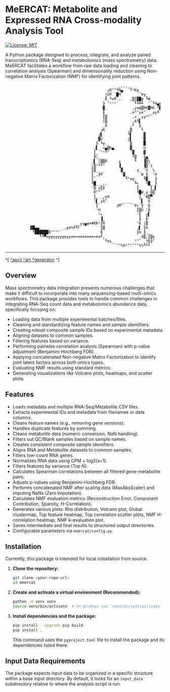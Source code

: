 # MeERCAT: Metabolite and Expressed RNA Cross-modality Analysis Tool

[![License: MIT](https://img.shields.io/badge/License-MIT-yellow.svg)](https://opensource.org/licenses/MIT) <!-- Choose your license and update badge -->

A Python package designed to process, integrate, and analyze paired transcriptomics (RNA-Seq) and metabolomics (mass spectrometry) data. MeERCAT facilitates a workflow from raw data loading and cleaning to correlation analysis (Spearman) and dimensionality reduction using Non-negative Matrix Factorization (NMF) for identifying joint patterns.


     
                                                      _,,,__
                                                 ╓R"^╙Ñ▄  `╙²K╦_
                                                jÜ╩ `█M`      _`¥╦_
                                                Å_╙≡╩`,.   ,▒║▓█φ ╙W_
                                               ╠ 'ⁿⁿ²`      `╙╚╩╩  '`╙¥▄╕
                                               ▓_           ,╓≡φ▒RK▓RK ╙▌
                                               ╫           ,≡²^╓≡^` _╓╗╩
                                               ║▒           ,=`_╓╔*^`
                                               [▒           ,A╙▌
                                               _R          ,╜  ╠_
                                              ╒R          ,▒    ╙_
                                             ╒▌           ╙▌     ▓
                                             ▓Ü           j▌    '▓
                                            ╠`╙╦_          ▒     █
                                           ,▌_ »▄▒K▄_      ▓_    Ü
                                           ║_`^²╙^         `▓    ▓
                                           ╬░_              ╙▒   ║▄
                                          ,▌ [▒▒R     ╓      ╙   ▐▒¼
                                          j▒²╙╙"      ▐_         ▐▒`¼
                                          ║▒_          ▓      ╔_ 'Ü  ¼
                                          ║_,╠╩`       `▓_     `W_╠  'H
                                          ║`             ╙^≡╦_   ╚▓   ╠
                                          ╚█___,,            ╚╕   ╙█_ ╠
                                          '▒ ╓╣╬              ║_    ║_▌
                                           R^^`               ╚█W_╔_╬▒`
                                           ║,__,╗m             ║_`Φ▒▀
                                           '▌_╓Ä^       ____   `▌  Ü
                                            ║`       ╒M^`  ``¥╕'╠  ╬
                                            'H                ║▒Ü '╬
                                             ²╕               '╣  ╓▌
                                              ▐_               ╠  ╫
                                   __╓╓▄╦≡#KR²║Ñ              'K |▒
               ▓█▄▄,__       _,╦≡%╩╙Γ` `      ║▒              ,▌ ║H
                ╙██████Ñ"^""`                 ╬               ║H ╠__
                  `╙╙▀≡╗╦╔╔╔╔╔╗╗╗≡≡=≡≡≡≡≡≡≡=≡≡╝,              `_á▒,║▒╦
                                               `╙≡╖_        _²^` _╘╬╠"
                                                   ``^^%H²^^'^^%%╙╙╙
     
     
     
    
---
^[ [^ascii ^art ^generator](http://asciiart.club) ^] 

## Overview

Mass spectrometry data integration presents numerous challenges that make it difficult to incorporate into many sequencing-based multi-omics workflows. This package provides tools to handle common challenges in integrating RNA-Seq count data and metabolomics abundance data, specifically focusing on:

*   Loading data from multiple experimental batches/files.
*   Cleaning and standardizing feature names and sample identifiers.
*   Creating robust composite sample IDs based on experimental metadata.
*   Aligning datasets to common samples.
*   Filtering features based on variance.
*   Performing pairwise correlation analysis (Spearman) with p-value adjustment (Benjamini-Hochberg FDR).
*   Applying concatenated Non-negative Matrix Factorization to identify joint latent factors across both omics types.
*   Evaluating NMF results using standard metrics.
*   Generating visualizations like Volcano plots, heatmaps, and scatter plots.

## Features

*   Loads metadata and multiple RNA-Seq/Metabolite CSV files.
*   Extracts experimental IDs and metadata from filenames or data columns.
*   Cleans feature names (e.g., removing gene versions).
*   Handles duplicate features by summing.
*   Cleans metabolite data (numeric conversion, NaN handling).
*   Filters out QC/Blank samples based on sample names.
*   Creates consistent composite sample identifiers.
*   Aligns RNA and Metabolite datasets to common samples.
*   Filters low-count RNA genes.
*   Normalizes RNA data using CPM + log2(x+1).
*   Filters features by variance (Top N).
*   Calculates Spearman correlations between all filtered gene-metabolite pairs.
*   Adjusts p-values using Benjamini-Hochberg FDR.
*   Performs concatenated NMF after scaling data (MaxAbsScaler) and imputing NaNs (Zero Imputation).
*   Calculates NMF evaluation metrics (Reconstruction Error, Component Contribution, Sparsity, H-Correlation).
*   Generates various plots: Rho distribution, Volcano plot, Global clustermap, Top feature heatmap, Top correlation scatter plots, NMF H-correlation heatmap, NMF k-evaluation plot.
*   Saves intermediate and final results to structured output directories.
*   Configurable parameters via `meercat/config.py`.

## Installation

Currently, this package is intended for local installation from source.

1.  **Clone the repository:**
    ```bash
    git clone <your-repo-url>
    cd meercat
    ```
2.  **Create and activate a virtual environment (Recommended):**
    ```bash
    python -m venv venv
    source venv/bin/activate  # On Windows use `venv\Scripts\activate`
    ```
3.  **Install dependencies and the package:**
    ```bash
    pip install --upgrade pip build
    pip install .
    ```
    This command uses the `pyproject.toml` file to install the package and its dependencies listed there.

## Input Data Requirements

The package expects input data to be organized in a specific structure within a base input directory. By default, it looks for an `input_data` subdirectory relative to where the analysis script is run.